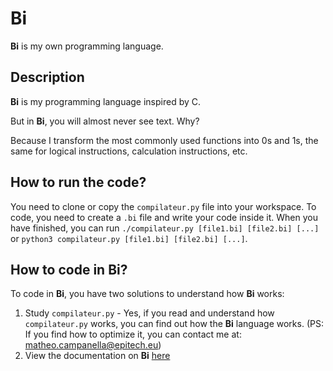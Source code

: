 # Bi
**Bi** is my own programming language.

## Description

**Bi** is my programming language inspired by C.

But in **Bi**, you will almost never see text. Why?

Because I transform the most commonly used functions into 0s and 1s, the same for logical instructions, calculation instructions, etc.

## How to run the code?

You need to clone or copy the `compilateur.py` file into your workspace. To code, you need to create a `.bi` file and write your code inside it. When you have finished, you can run `./compilateur.py [file1.bi] [file2.bi] [...]` or `python3 compilateur.py [file1.bi] [file2.bi] [...]`.

## How to code in **Bi**?

To code in **Bi**, you have two solutions to understand how **Bi** works:

1. Study `compilateur.py` - Yes, if you read and understand how `compilateur.py` works, you can find out how the **Bi** language works. (PS: If you find how to optimize it, you can contact me at: [matheo.campanella@epitech.eu](mailto:matheo.campanella@epitech.eu))
2. View the documentation on **Bi** [here](https://doc-bi.vercel.app)
